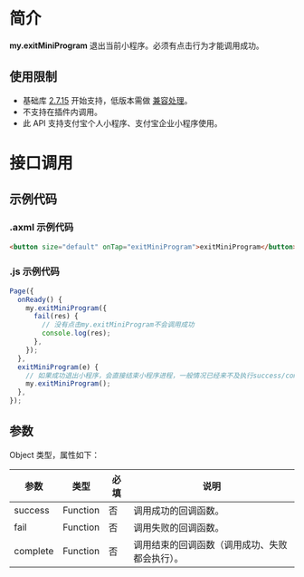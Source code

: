 # 简介

**my.exitMiniProgram** 退出当前小程序。必须有点击行为才能调用成功。

## 使用限制

- 基础库 [2.7.15](https://opendocs.alipay.com/mini/framework/lib-upgrade-v2) 开始支持，低版本需做 [兼容处理](https://opendocs.alipay.com/mini/framework/compatibility)。
- 不支持在插件内调用。
- 此 API 支持支付宝个人小程序、支付宝企业小程序使用。

# 接口调用

## 示例代码

### .axml 示例代码

```html
<button size="default" onTap="exitMiniProgram">exitMiniProgram</button>
```

### .js 示例代码

```javascript
Page({
  onReady() {
    my.exitMiniProgram({
      fail(res) {
        // 没有点击my.exitMiniProgram不会调用成功
        console.log(res);
      },
    });
  },
  exitMiniProgram(e) {
    // 如果成功退出小程序，会直接结束小程序进程，一般情况已经来不及执行success/complete回调。
    my.exitMiniProgram();
  },
});
```

## 参数

Object 类型，属性如下：

| **参数** | **类型** | **必填** | **说明** |
| --- | --- | --- | --- |
| success | Function | 否 | 调用成功的回调函数。 |
| fail | Function | 否 | 调用失败的回调函数。 |
| complete | Function | 否 | 调用结束的回调函数（调用成功、失败都会执行）。 |
